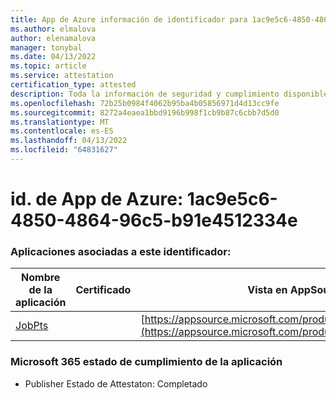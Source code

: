 ```yaml
---
title: App de Azure información de identificador para 1ac9e5c6-4850-4864-96c5-b91e4512334e
ms.author: elmalova
author: elenamalova
manager: tonybal
ms.date: 04/13/2022
ms.topic: article
ms.service: attestation
certification_type: attested
description: Toda la información de seguridad y cumplimiento disponible para 1ac9e5c6-4850-4864-96c5-b91e4512334e.
ms.openlocfilehash: 72b25b0984f4062b95ba4b05856971d4d13cc9fe
ms.sourcegitcommit: 8272a4eaea1bbd9196b998f1cb9b87c6cbb7d5d0
ms.translationtype: MT
ms.contentlocale: es-ES
ms.lasthandoff: 04/13/2022
ms.locfileid: "64831627"
---
```

# <a name="azure-app-id-1ac9e5c6-4850-4864-96c5-b91e4512334e"></a>id. de App de Azure: 1ac9e5c6-4850-4864-96c5-b91e4512334e


### <a name="apps-associated-with-this-id"></a>Aplicaciones asociadas a este identificador:
| **Nombre de la aplicación** | **Certificado** | **Vista en AppSource** |
|--------------|---------------|-----------------------|
| [JobPts](../forward/WA200001849.md) |  | [https://appsource.microsoft.com/product/office/WA200001849](https://appsource.microsoft.com/product/office/WA200001849) |

### <a name="microsoft-365-app-compliance-status"></a>Microsoft 365 estado de cumplimiento de la aplicación
- Publisher Estado de Attestaton: Completado
